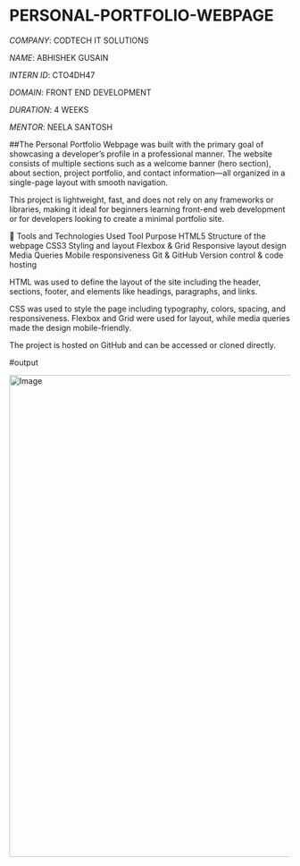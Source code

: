 # PERSONAL-PORTFOLIO-WEBPAGE

*COMPANY*: CODTECH IT SOLUTIONS

*NAME*: ABHISHEK GUSAIN

*INTERN ID*: CTO4DH47

*DOMAIN*: FRONT END DEVELOPMENT

*DURATION*: 4 WEEKS

*MENTOR*: NEELA SANTOSH

##The Personal Portfolio Webpage was built with the primary goal of showcasing a developer’s profile in a professional manner. The website consists of multiple sections such as a welcome banner (hero section), about section, project portfolio, and contact information—all organized in a single-page layout with smooth navigation.

This project is lightweight, fast, and does not rely on any frameworks or libraries, making it ideal for beginners learning front-end web development or for developers looking to create a minimal portfolio site.

🔨 Tools and Technologies Used
Tool	Purpose
HTML5	Structure of the webpage
CSS3	Styling and layout
Flexbox & Grid	Responsive layout design
Media Queries	Mobile responsiveness
Git & GitHub	Version control & code hosting

HTML was used to define the layout of the site including the header, sections, footer, and elements like headings, paragraphs, and links.

CSS was used to style the page including typography, colors, spacing, and responsiveness. Flexbox and Grid were used for layout, while media queries made the design mobile-friendly.

The project is hosted on GitHub and can be accessed or cloned directly.

#output

<img width="1919" height="862" alt="Image" src="https://github.com/user-attachments/assets/b0455467-199d-46fe-837a-06cdc0969f50" />



